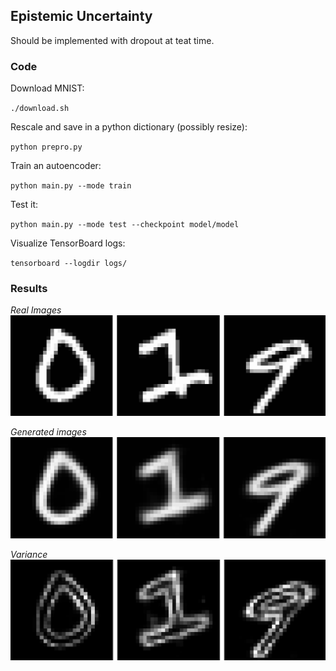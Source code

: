 ## Epistemic Uncertainty
Should be implemented with dropout at teat time.

### Code

Download MNIST:

`
./download.sh
`

Rescale and save in a python dictionary (possibly resize):

`
python prepro.py
`

Train an autoencoder:

`
python main.py --mode train
`

Test it:

`
python main.py --mode test --checkpoint model/model
`

Visualize TensorBoard logs:

`
tensorboard --logdir logs/
`

###  Results

*Real Images*
![images](./pics/0.png)

*Generated images*
![images](./pics/1.png)

*Variance*
![images](./pics/3.png)

